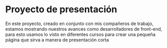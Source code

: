 # Proyecto de presentación

En este proyecto, creado en conjunto con mis compañeros de trabajo, estamos mostrando nuestros avances como desarrolladores de front-end, para esto usamos lo visto en diferentes cursos para crear una pequeña página que sirva a manera de presentación corta
